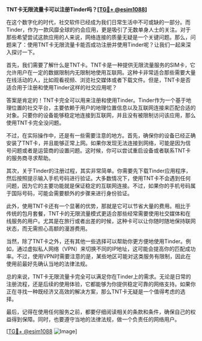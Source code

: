 **TNT卡无限流量卡可以注册Tinder吗？[[TG💪+ @esim1088](https://t.me/s/esim1088)]**

在这个数字化的时代，社交软件已经成为我们日常生活中不可或缺的一部分。而Tinder，作为一款风靡全球的约会应用，更是吸引了无数单身人士的关注。对于那些希望尝试这款应用的人来说，网络连接的质量无疑是一个关键问题。那么，问题来了：使用TNT卡无限流量卡能否成功注册并使用Tinder呢？让我们一起来深入探讨一下。

首先，我们需要了解什么是TNT卡。TNT卡是一种提供无限流量服务的SIM卡，它允许用户在一定的数据限制内无限制地使用互联网。这种卡非常适合那些需要大量在线活动的人，比如观看视频、浏览社交媒体或者下载文件。但是，TNT卡是否适合用于注册和使用Tinder这样的社交应用呢？

答案是肯定的！TNT卡完全可以用来注册和使用Tinder。Tinder作为一个基于地理位置的社交平台，主要依赖于用户的地理位置信息以及互联网连接来匹配合适的对象。只要你的设备能够稳定地连接到互联网，并且没有被限制访问该应用，那么使用TNT卡完全没问题。

不过，在实际操作中，还是有一些需要注意的地方。首先，确保你的设备已经正确安装了TNT卡，并且能够正常上网。如果你发现无法连接到网络，可能是因为信号问题或者是运营商的设置问题。这时候，你可以尝试重启设备或者联系TNT卡的服务商寻求帮助。

其次，关于Tinder的注册过程，其实非常简单。你需要先下载Tinder应用程序，然后按照提示输入手机号码进行验证。大多数情况下，使用TNT卡不会遇到任何问题，因为它的主要功能就是保证稳定的互联网连接。不过，如果你的手机号码属于国际号码，可能会需要额外的步骤来进行身份验证。

此外，使用TNT卡还有一个显著的优势，那就是它可以节省大量的费用。相比于传统的包月套餐，TNT卡的无限流量模式更适合那些经常需要使用社交媒体和在线服务的用户。尤其是在旅行或者出差的时候，这种卡可以让你随时随地保持联网状态，而无需担心高额的漫游费用。

当然，除了TNT卡之外，还有其他一些选择可以帮助你更方便地使用Tinder。例如，通过虚拟私人网络（VPN）来切换不同的IP地址，这可能会提高你的匹配成功率。不过，使用VPN时需要注意的是，某些地区可能对这类服务有限制，因此在使用前最好先确认当地的法律法规。

总的来说，TNT卡无限流量卡完全可以满足你在Tinder上的需求。无论是日常的注册流程，还是后续的使用体验，它都能够为你提供稳定可靠的网络支持。如果你正在寻找一种既经济又高效的解决方案，那么TNT卡无疑是一个值得考虑的选择。

最后，记得在使用任何服务之前，都要仔细阅读相关的条款和条件，确保自己的权益得到保障。同时，也要遵守当地的法律法规，做一个负责任的网络用户。

[[TG💪+ @esim1088](https://t.me/s/esim1088) ![Image](https://i.postimg.cc/4NQfJmqS/Snipaste-2025-05-13-00-14-12.png)]